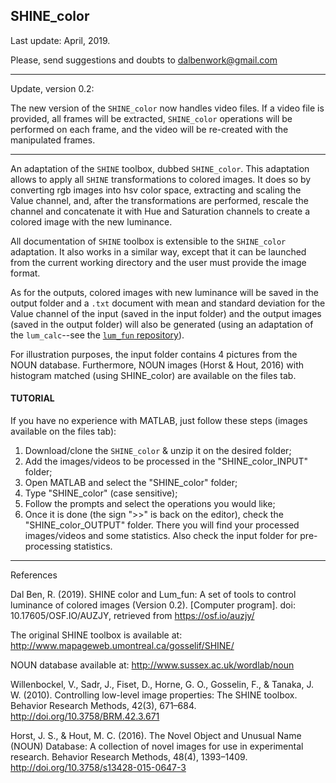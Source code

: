 ## SHINE_color

Last update: April, 2019.

Please, send suggestions and doubts to <dalbenwork@gmail.com>

***

Update, version 0.2:

The new version of the `SHINE_color` now handles video files. If a video file is provided, all frames will be extracted, `SHINE_color` operations will be performed on each frame, and the video will be re-created with the manipulated frames.

***

An adaptation of the `SHINE` toolbox, dubbed `SHINE_color`. This adaptation allows to apply all `SHINE` transformations to colored images. It does so by converting rgb images into hsv color space, extracting and scaling the Value channel, and, after the transformations are performed, rescale the channel and concatenate it with Hue and Saturation channels to create a colored image with the new luminance.

All documentation of `SHINE` toolbox is extensible to the `SHINE_color` adaptation. It also works in a similar way, except that it can be launched from the current working directory and the user must provide the image format.

As for the outputs, colored images with new luminance will be saved in the output folder and a `.txt` document with mean and standard deviation for the Value channel of the input (saved in the input folder) and the output images (saved in the output folder) will also be generated (using an adaptation of the `lum_calc`--see the [`lum_fun` repository](https://github.com/RodDalBen/lum_fun)).

For illustration purposes, the input folder contains 4 pictures from the NOUN database. Furthermore, NOUN images (Horst & Hout, 2016) with histogram matched (using SHINE_color) are available on the files tab.

#### TUTORIAL

If you have no experience with MATLAB, just follow these steps (images available on the files tab):

1. Download/clone the `SHINE_color` & unzip it on the desired folder;
2. Add the images/videos to be processed in the "SHINE_color_INPUT" folder;
3. Open MATLAB and select the "SHINE_color" folder;
4. Type "SHINE_color" (case sensitive);
5. Follow the prompts and select the operations you would like;
6. Once it is done (the sign ">>" is back on the editor), check the "SHINE_color_OUTPUT" folder. There you will find your processed images/videos and some statistics. Also check the input folder for pre-processing statistics.

***

References

Dal Ben, R. (2019). SHINE color and Lum_fun: A set of tools to control luminance of colored images (Version 0.2). [Computer program]. doi: 10.17605/OSF.IO/AUZJY, retrieved from https://osf.io/auzjy/

The original SHINE toolbox is available at: http://www.mapageweb.umontreal.ca/gosselif/SHINE/

NOUN database available at: http://www.sussex.ac.uk/wordlab/noun

Willenbockel, V., Sadr, J., Fiset, D., Horne, G. O., Gosselin, F., & Tanaka, J. W. (2010). Controlling low-level image properties: The SHINE toolbox. Behavior Research Methods, 42(3), 671–684. http://doi.org/10.3758/BRM.42.3.671

Horst, J. S., & Hout, M. C. (2016). The Novel Object and Unusual Name (NOUN) Database: A collection of novel images for use in experimental research. Behavior Research Methods, 48(4), 1393–1409. http://doi.org/10.3758/s13428-015-0647-3
